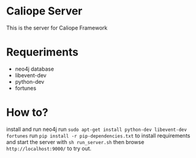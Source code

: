 Caliope Server
===============

This is the server for Caliope Framework

Requeriments
==========
  * neo4j database
  * libevent-dev
  * python-dev
  * fortunes

How to?
==========
install and run neo4j
run `sudo apt-get install python-dev libevent-dev fortunes`
run `pip install -r pip-dependencies.txt` to install requirements and start the server with `sh run_server.sh` then browse `http://localhost:9000/` to try out.

